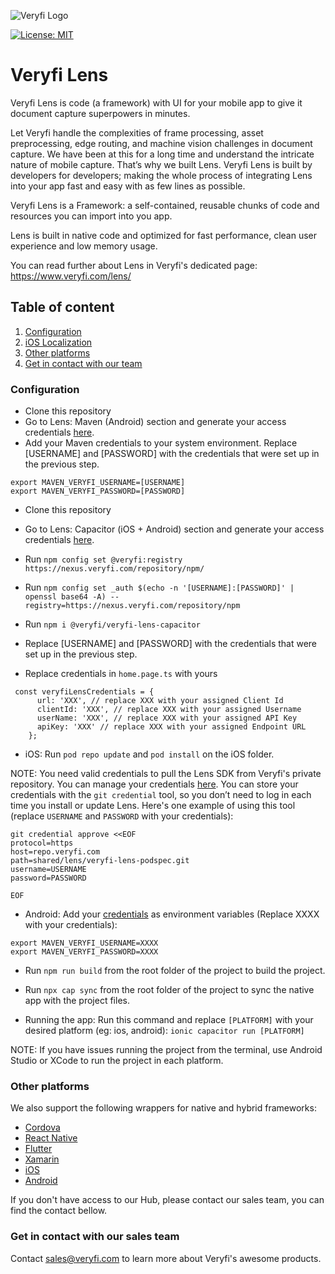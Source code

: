 ![Veryfi Logo](https://cdn.veryfi.com/logos/veryfi-logo-wide-github.png)

[![License: MIT](https://img.shields.io/badge/License-MIT-green.svg)](https://opensource.org/licenses/MIT)
# Veryfi Lens
Veryfi Lens is code (a framework) with UI for your mobile app to give it document capture superpowers in minutes.

Let Veryfi handle the complexities of frame processing, asset preprocessing, edge routing, and machine vision challenges in document capture. We have been at this for a long time and understand the intricate nature of mobile capture. That’s why we built Lens. Veryfi Lens is built by developers for developers; making the whole process of integrating Lens into your app fast and easy with as few lines as possible.

Veryfi Lens is a Framework: a self-contained, reusable chunks of code and resources you can import into you app.

Lens is built in native code and optimized for fast performance, clean user experience and low memory usage.

You can read further about Lens in Veryfi's dedicated page: https://www.veryfi.com/lens/

## Table of content
1. [Configuration](#configuration)
2. [iOS Localization](#localization)
3. [Other platforms](#other_platforms)
4. [Get in contact with our team](#contact)

### Configuration <a name="configuration"></a>
- Clone this repository
- Go to Lens: Maven (Android) section and generate your access credentials [here](https://hub.veryfi.com/api/settings/keys/#package-managers-container).
- Add your Maven credentials to your system environment. Replace [USERNAME] and [PASSWORD] with the credentials that were set up in the previous step.
```
export MAVEN_VERYFI_USERNAME=[USERNAME]
export MAVEN_VERYFI_PASSWORD=[PASSWORD]
```

- Clone this repository
- Go to Lens: Capacitor (iOS + Android) section and generate your access credentials [here](https://hub.veryfi.com/api/settings/keys/#package-managers-container).
- Run `npm config set @veryfi:registry https://nexus.veryfi.com/repository/npm/`
- Run `npm config set _auth $(echo -n '[USERNAME]:[PASSWORD]' | openssl base64 -A) --registry=https://nexus.veryfi.com/repository/npm`
- Run `npm i @veryfi/veryfi-lens-capacitor`
- Replace [USERNAME] and [PASSWORD] with the credentials that were set up in the previous step.


- Replace credentials in `home.page.ts` with yours
```
 const veryfiLensCredentials = {
      url: 'XXX', // replace XXX with your assigned Client Id
      clientId: 'XXX', // replace XXX with your assigned Username
      userName: 'XXX', // replace XXX with your assigned API Key
      apiKey: 'XXX' // replace XXX with your assigned Endpoint URL
    };
```
- iOS: Run `pod repo update` and `pod install` on the iOS folder.

NOTE: You need valid credentials to pull the Lens SDK from Veryfi's private repository. You can manage your credentials [here](https://hub.veryfi.com/api/settings/keys/#package-managers-container).
You can store your credentials with the `git credential` tool, so you don’t need to log in each time you install or update Lens. Here's one example of using this tool (replace `USERNAME` and `PASSWORD` with your credentials):
```
git credential approve <<EOF
protocol=https
host=repo.veryfi.com
path=shared/lens/veryfi-lens-podspec.git
username=USERNAME
password=PASSWORD

EOF
```

- Android: Add your [credentials](https://hub.veryfi.com/api/settings/keys/) as environment variables (Replace XXXX with your credentials):
```
export MAVEN_VERYFI_USERNAME=XXXX
export MAVEN_VERYFI_PASSWORD=XXXX
```
- Run `npm run build` from the root folder of the project to build the project.
- Run `npx cap sync` from the root folder of the project to sync the native app with the project files.

- Running the app: Run this command and replace `[PLATFORM]` with your desired platform (eg: ios, android):
```ionic capacitor run [PLATFORM]```

NOTE: If you have issues running the project from the terminal, use Android Studio or XCode to run the project in each platform.

### Other platforms <a name="other_platforms"></a>
We also support the following wrappers for native and hybrid frameworks:
- [Cordova](https://hub.veryfi.com/lens/docs/cordova/)
- [React Native](https://hub.veryfi.com/lens/docs/react-native/)
- [Flutter](https://hub.veryfi.com/lens/docs/flutter/)
- [Xamarin](https://hub.veryfi.com/lens/docs/xamarin/)
- [iOS](https://hub.veryfi.com/lens/docs/ios/)
- [Android](https://hub.veryfi.com/lens/docs/android/)

If you don't have access to our Hub, please contact our sales team, you can find the contact bellow.

### Get in contact with our sales team <a name="contact"></a>
Contact sales@veryfi.com to learn more about Veryfi's awesome products.
